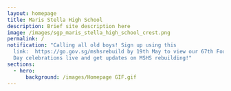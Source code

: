 ```yaml
---
layout: homepage
title: Maris Stella High School
description: Brief site description here
image: /images/sgp_maris_stella_high_school_crest.png
permalink: /
notification: "Calling all old boys! Sign up using this
  link:  https://go.gov.sg/mshsrebuild by 19th May to view our 67th Founder’s
  Day celebrations live and get updates on MSHS rebuilding!"
sections:
  - hero:
      background: /images/Homepage GIF.gif
---
```

